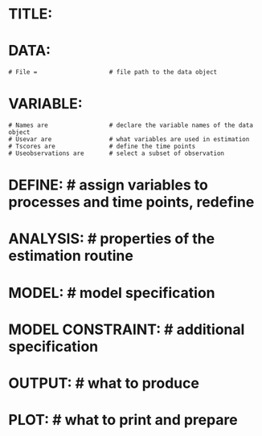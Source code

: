 # TITLE: 
# DATA:
	# File =                    # file path to the data object
# VARIABLE: 
	# Names are                 # declare the variable names of the data object
	# Usevar are                # what variables are used in estimation
	# Tscores are               # define the time points
	# Useobservations are       # select a subset of observation
# DEFINE:                       # assign variables to processes and time points, redefine
# ANALYSIS:                     # properties of the estimation routine
# MODEL:                        # model specification
# MODEL CONSTRAINT:             # additional  specification
# OUTPUT:                       # what to produce
# PLOT:                         # what to print and prepare
